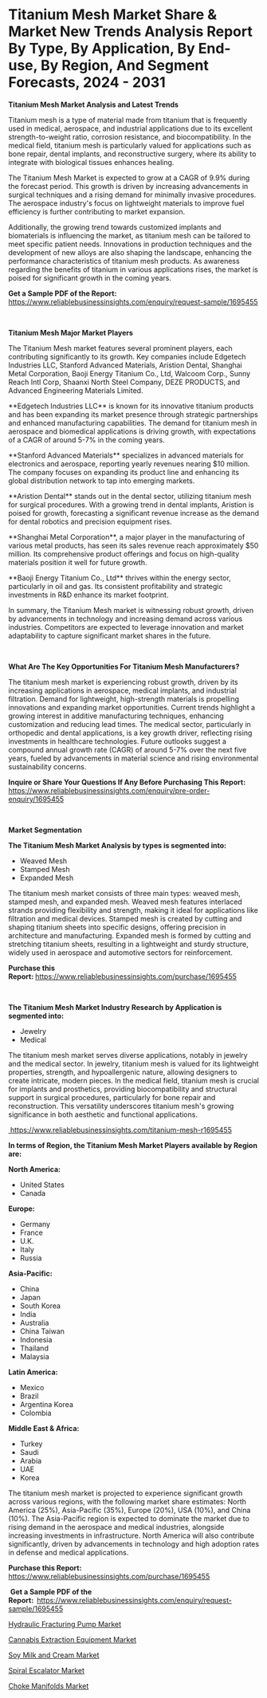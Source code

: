 <p><h1>Titanium Mesh Market Share & Market New Trends Analysis Report By Type, By Application, By End-use, By Region, And Segment Forecasts, 2024 - 2031</h1></p><p><strong>Titanium Mesh Market Analysis and Latest Trends</strong></p>
<p><p>Titanium mesh is a type of material made from titanium that is frequently used in medical, aerospace, and industrial applications due to its excellent strength-to-weight ratio, corrosion resistance, and biocompatibility. In the medical field, titanium mesh is particularly valued for applications such as bone repair, dental implants, and reconstructive surgery, where its ability to integrate with biological tissues enhances healing.</p><p>The Titanium Mesh Market is expected to grow at a CAGR of 9.9% during the forecast period. This growth is driven by increasing advancements in surgical techniques and a rising demand for minimally invasive procedures. The aerospace industry's focus on lightweight materials to improve fuel efficiency is further contributing to market expansion.</p><p>Additionally, the growing trend towards customized implants and biomaterials is influencing the market, as titanium mesh can be tailored to meet specific patient needs. Innovations in production techniques and the development of new alloys are also shaping the landscape, enhancing the performance characteristics of titanium mesh products. As awareness regarding the benefits of titanium in various applications rises, the market is poised for significant growth in the coming years.</p></p>
<p><strong>Get a Sample PDF of the Report:&nbsp;</strong> <a href="https://www.reliablebusinessinsights.com/enquiry/request-sample/1695455?utm_campaign=1121&utm_medium=2&utm_source=Github&utm_content=ia&utm_term=19102024&utm_id=titanium-mesh">https://www.reliablebusinessinsights.com/enquiry/request-sample/1695455</a></p>
<p>&nbsp;</p>
<p><strong>Titanium Mesh Major Market Players</strong></p>
<p><p>The Titanium Mesh market features several prominent players, each contributing significantly to its growth. Key companies include Edgetech Industries LLC, Stanford Advanced Materials, Aristion Dental, Shanghai Metal Corporation, Baoji Energy Titanium Co., Ltd, Walcoom Corp., Sunny Reach Intl Corp, Shaanxi North Steel Company, DEZE PRODUCTS, and Advanced Engineering Materials Limited.</p><p>**Edgetech Industries LLC** is known for its innovative titanium products and has been expanding its market presence through strategic partnerships and enhanced manufacturing capabilities. The demand for titanium mesh in aerospace and biomedical applications is driving growth, with expectations of a CAGR of around 5-7% in the coming years.</p><p>**Stanford Advanced Materials** specializes in advanced materials for electronics and aerospace, reporting yearly revenues nearing $10 million. The company focuses on expanding its product line and enhancing its global distribution network to tap into emerging markets.</p><p>**Aristion Dental** stands out in the dental sector, utilizing titanium mesh for surgical procedures. With a growing trend in dental implants, Aristion is poised for growth, forecasting a significant revenue increase as the demand for dental robotics and precision equipment rises.</p><p>**Shanghai Metal Corporation**, a major player in the manufacturing of various metal products, has seen its sales revenue reach approximately $50 million. Its comprehensive product offerings and focus on high-quality materials position it well for future growth.</p><p>**Baoji Energy Titanium Co., Ltd** thrives within the energy sector, particularly in oil and gas. Its consistent profitability and strategic investments in R&D enhance its market footprint.</p><p>In summary, the Titanium Mesh market is witnessing robust growth, driven by advancements in technology and increasing demand across various industries. Competitors are expected to leverage innovation and market adaptability to capture significant market shares in the future.</p></p>
<p>&nbsp;</p>
<p><strong>What Are The Key Opportunities For Titanium Mesh Manufacturers?</strong></p>
<p><p>The titanium mesh market is experiencing robust growth, driven by its increasing applications in aerospace, medical implants, and industrial filtration. Demand for lightweight, high-strength materials is propelling innovations and expanding market opportunities. Current trends highlight a growing interest in additive manufacturing techniques, enhancing customization and reducing lead times. The medical sector, particularly in orthopedic and dental applications, is a key growth driver, reflecting rising investments in healthcare technologies. Future outlooks suggest a compound annual growth rate (CAGR) of around 5-7% over the next five years, fueled by advancements in material science and rising environmental sustainability concerns.</p></p>
<p><strong>Inquire or Share Your Questions If Any Before Purchasing This Report:</strong> <a href="https://www.reliablebusinessinsights.com/enquiry/pre-order-enquiry/1695455?utm_campaign=1121&utm_medium=2&utm_source=Github&utm_content=ia&utm_term=19102024&utm_id=titanium-mesh">https://www.reliablebusinessinsights.com/enquiry/pre-order-enquiry/1695455</a></p>
<p>&nbsp;</p>
<p><strong>Market Segmentation</strong></p>
<p><strong>The Titanium Mesh Market Analysis by types is segmented into:</strong></p>
<p><ul><li>Weaved Mesh</li><li>Stamped Mesh</li><li>Expanded Mesh</li></ul></p>
<p><p>The titanium mesh market consists of three main types: weaved mesh, stamped mesh, and expanded mesh. Weaved mesh features interlaced strands providing flexibility and strength, making it ideal for applications like filtration and medical devices. Stamped mesh is created by cutting and shaping titanium sheets into specific designs, offering precision in architecture and manufacturing. Expanded mesh is formed by cutting and stretching titanium sheets, resulting in a lightweight and sturdy structure, widely used in aerospace and automotive sectors for reinforcement.</p></p>
<p><strong>Purchase this Report:&nbsp;</strong><a href="https://www.reliablebusinessinsights.com/purchase/1695455?utm_campaign=1121&utm_medium=2&utm_source=Github&utm_content=ia&utm_term=19102024&utm_id=titanium-mesh">https://www.reliablebusinessinsights.com/purchase/1695455</a></p>
<p>&nbsp;</p>
<p><strong>The Titanium Mesh Market Industry Research by Application is segmented into:</strong></p>
<p><ul><li>Jewelry</li><li>Medical</li></ul></p>
<p><p>The titanium mesh market serves diverse applications, notably in jewelry and the medical sector. In jewelry, titanium mesh is valued for its lightweight properties, strength, and hypoallergenic nature, allowing designers to create intricate, modern pieces. In the medical field, titanium mesh is crucial for implants and prosthetics, providing biocompatibility and structural support in surgical procedures, particularly for bone repair and reconstruction. This versatility underscores titanium mesh's growing significance in both aesthetic and functional applications.</p></p>
<p><a href="https://www.reliablebusinessinsights.com/titanium-mesh-r1695455?utm_campaign=1121&utm_medium=2&utm_source=Github&utm_content=ia&utm_term=19102024&utm_id=titanium-mesh">&nbsp;https://www.reliablebusinessinsights.com/titanium-mesh-r1695455</a></p>
<p><strong>In terms of Region, the Titanium Mesh Market Players available by Region are:</strong></p>
<p>
    <p> <strong> North America: </strong>
        <ul>
            <li>United States</li>
            <li>Canada</li>
        </ul>
        </p> 
    <p> <strong> Europe: </strong>
        <ul>
            <li>Germany</li>
            <li>France</li>
            <li>U.K.</li>
            <li>Italy</li>
            <li>Russia</li>
        </ul>
        </p> 
    <p> <strong> Asia-Pacific: </strong>
        <ul>
            <li>China</li>
            <li>Japan</li>
            <li>South Korea</li>
            <li>India</li>
            <li>Australia</li>
            <li>China Taiwan</li>
            <li>Indonesia</li>
            <li>Thailand</li>
            <li>Malaysia</li>
        </ul>
        </p> 
    <p> <strong> Latin America: </strong>
        <ul>
            <li>Mexico</li>
            <li>Brazil</li>
            <li>Argentina Korea</li>
            <li>Colombia</li>
        </ul>
        </p> 
    <p> <strong> Middle East & Africa: </strong>
        <ul>
            <li>Turkey</li>
            <li>Saudi</li>
            <li>Arabia</li>
            <li>UAE</li>
            <li>Korea</li>
        </ul>
    </p>
    </p>
<p><p>The titanium mesh market is projected to experience significant growth across various regions, with the following market share estimates: North America (25%), Asia-Pacific (35%), Europe (20%), USA (10%), and China (10%). The Asia-Pacific region is expected to dominate the market due to rising demand in the aerospace and medical industries, alongside increasing investments in infrastructure. North America will also contribute significantly, driven by advancements in technology and high adoption rates in defense and medical applications.</p></p>
<p><strong>Purchase this Report: </strong><a href="https://www.reliablebusinessinsights.com/purchase/1695455?utm_campaign=1121&utm_medium=2&utm_source=Github&utm_content=ia&utm_term=19102024&utm_id=titanium-mesh">https://www.reliablebusinessinsights.com/purchase/1695455</a></p>
<p>&nbsp;<strong>Get a Sample PDF of the Report:&nbsp;&nbsp;</strong><a href="https://www.reliablebusinessinsights.com/enquiry/request-sample/1695455?utm_campaign=1121&utm_medium=2&utm_source=Github&utm_content=ia&utm_term=19102024&utm_id=titanium-mesh">https://www.reliablebusinessinsights.com/enquiry/request-sample/1695455</a></p>
<p><strong></strong></p>
<p><p><a href="https://www.linkedin.com/pulse/decoding-hydraulic-fracturing-pump-industry-dynamics-strategic-nvf4e?utm_campaign=1121&utm_medium=2&utm_source=Github&utm_content=ia&utm_term=19102024&utm_id=titanium-mesh">Hydraulic Fracturing Pump Market</a></p><p><a href="https://github.com/fannklhimesu/Market-Research-Report-List-1/blob/main/cannabis-extraction-equipment-market.md?utm_campaign=1121&utm_medium=2&utm_source=Github&utm_content=ia&utm_term=19102024&utm_id=titanium-mesh">Cannabis Extraction Equipment Market</a></p><p><a href="https://github.com/Alanbrewer218/Market-Research-Report-List-1/blob/main/soy-milk-and-cream-market.md?utm_campaign=1121&utm_medium=2&utm_source=Github&utm_content=ia&utm_term=19102024&utm_id=titanium-mesh">Soy Milk and Cream Market</a></p><p><a href="https://issuu.com/reportprime-2/docs/spiral-escalator-market-size-2030.p_db5aa08ed073cc?utm_campaign=1121&utm_medium=2&utm_source=Github&utm_content=ia&utm_term=19102024&utm_id=titanium-mesh">Spiral Escalator Market</a></p><p><a href="https://www.linkedin.com/pulse/choke-manifolds-market-global-regional-analysis-focus-end-nrfxe?utm_campaign=1121&utm_medium=2&utm_source=Github&utm_content=ia&utm_term=19102024&utm_id=titanium-mesh">Choke Manifolds Market</a></p></p>